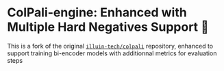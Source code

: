 # ColPali-engine: Enhanced with Multiple Hard Negatives Support 🚀

This is a fork of the original [`illuin-tech/colpali`](https://github.com/illuin-tech/colpali) repository, enhanced to support training bi-encoder models with additionnal metrics for evaluation steps 
